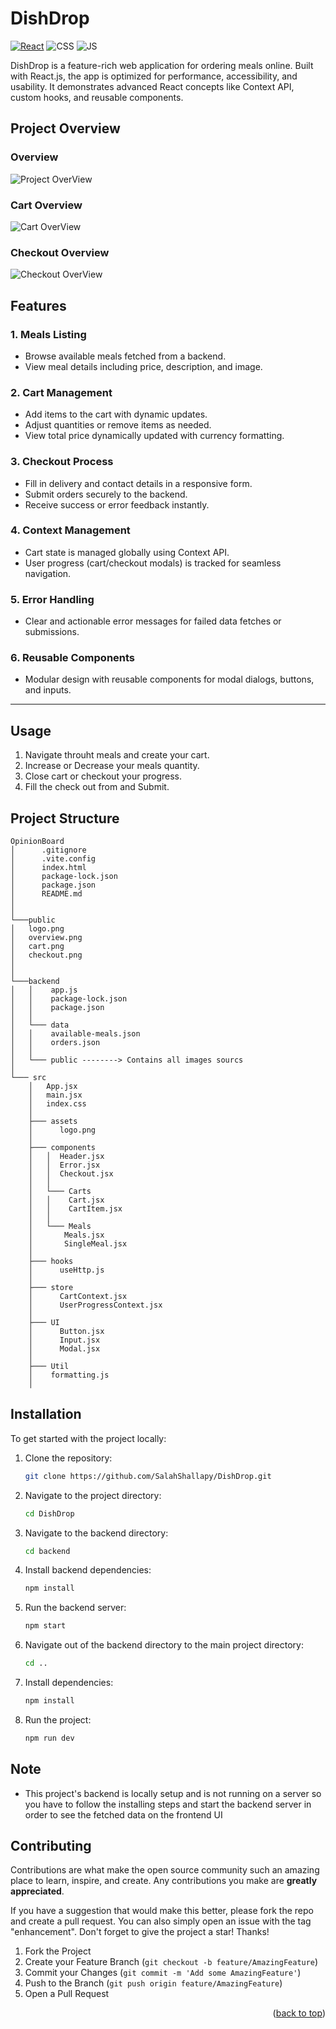 # DishDrop

[![React](https://img.shields.io/badge/react-%2320232a.svg?style=for-the-badge&logo=react&logoColor=%2361DAFB)](https://react.dev/)
![CSS](https://img.shields.io/badge/CSS3-1572B6?style=for-the-badge&logo=css3&logoColor=white)
![JS](https://img.shields.io/badge/JavaScript-F7DF1E?style=for-the-badge&logo=javascript&logoColor=black)

DishDrop is a feature-rich web application for ordering meals online. Built with React.js, the app is optimized for performance, accessibility, and usability. It demonstrates advanced React concepts like Context API, custom hooks, and reusable components.

## Project Overview

### Overview

![Project OverView](./public/overview.png)

### Cart Overview

![Cart OverView](./public/cart.png)

### Checkout Overview

![Checkout OverView](./public/checkout.png)

## **Features**

### 1. Meals Listing

- Browse available meals fetched from a backend.
- View meal details including price, description, and image.

### 2. Cart Management

- Add items to the cart with dynamic updates.
- Adjust quantities or remove items as needed.
- View total price dynamically updated with currency formatting.

### 3. Checkout Process

- Fill in delivery and contact details in a responsive form.
- Submit orders securely to the backend.
- Receive success or error feedback instantly.

### 4. Context Management

- Cart state is managed globally using Context API.
- User progress (cart/checkout modals) is tracked for seamless navigation.

### 5. Error Handling

- Clear and actionable error messages for failed data fetches or submissions.

### 6. Reusable Components

- Modular design with reusable components for modal dialogs, buttons, and inputs.

---

## Usage

1. Navigate throuht meals and create your cart.
2. Increase or Decrease your meals quantity.
3. Close cart or checkout your progress.
4. Fill the check out from and Submit.

## Project Structure

```
OpinionBoard
│      .gitignore
│      .vite.config
│      index.html
│      package-lock.json
│      package.json
│      README.md
│
│
└───public
│   logo.png
│   overview.png
│   cart.png
│   checkout.png
│
│
└───backend
│   │    app.js
│   │    package-lock.json
│   │    package.json
│   │
│   └─── data
│   │    available-meals.json
│   │    orders.json
│   │
│   └─── public --------> Contains all images sourcs
│
└─── src
    │   App.jsx
    │   main.jsx
    │   index.css
    │
    ├─── assets
    │      logo.png
    │
    ├─── components
    │   │  Header.jsx
    │   │  Error.jsx
    │   │  Checkout.jsx
    │   │
    │   └─── Carts
    │   │    Cart.jsx
    │   │    CartItem.jsx
    │   │
    │   └─── Meals
    │       Meals.jsx
    │       SingleMeal.jsx
    │
    ├─── hooks
    │      useHttp.js
    │
    ├─── store
    │      CartContext.jsx
    │      UserProgressContext.jsx
    │
    ├─── UI
    │      Button.jsx
    │      Input.jsx
    │      Modal.jsx
    │
    ├─── Util
    │    formatting.js
    │
```

## Installation

To get started with the project locally:

1. Clone the repository:
   ```bash
   git clone https://github.com/SalahShallapy/DishDrop.git
   ```
2. Navigate to the project directory:
   ```bash
   cd DishDrop
   ```
3. Navigate to the backend directory:
   ```bash
   cd backend
   ```
4. Install backend dependencies:
   ```bash
   npm install
   ```
5. Run the backend server:
   ```bash
   npm start
   ```
6. Navigate out of the backend directory to the main project directory:
   ```bash
   cd ..
   ```
7. Install dependencies:
   ```bash
   npm install
   ```
8. Run the project:
   ```bash
   npm run dev
   ```

## Note

- This project's backend is locally setup and is not running on a server so you have to follow the installing steps and start the backend server in order to see the fetched data on the frontend UI

## Contributing

Contributions are what make the open source community such an amazing place to learn, inspire, and create. Any contributions you make are **greatly appreciated**.

If you have a suggestion that would make this better, please fork the repo and create a pull request. You can also simply open an issue with the tag "enhancement".
Don't forget to give the project a star! Thanks!

1.  Fork the Project
2.  Create your Feature Branch (`git checkout -b feature/AmazingFeature`)
3.  Commit your Changes (`git commit -m 'Add some AmazingFeature'`)
4.  Push to the Branch (`git push origin feature/AmazingFeature`)
5.  Open a Pull Request

   <p align="right">(<a href="#top">back to top</a>)</p>
